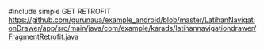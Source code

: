 #include simple GET RETROFIT
https://github.com/gurunaua/example_android/blob/master/LatihanNavigationDrawer/app/src/main/java/com/example/karads/latihannavigationdrawer/FragmentRetrofit.java
